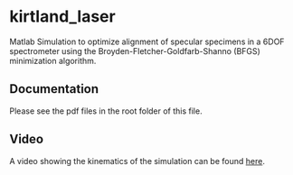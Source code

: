 # kirtland_laser
Matlab Simulation to optimize alignment of specular specimens in a 6DOF spectrometer using the Broyden-Fletcher-Goldfarb-Shanno (BFGS) minimization algorithm.

## Documentation 
Please see the pdf files in the root folder of this file.

## Video  
A video showing the kinematics of the simulation can be found [here](https://www.youtube.com/watch?v=Z14o3HrROF8&feature=youtu.be).


